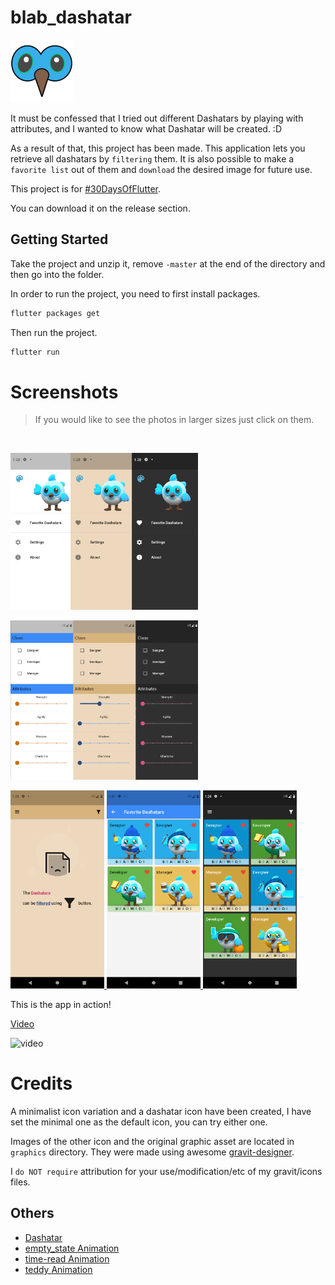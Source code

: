 # blab_dashatar

![blab_logo](doc_resources/icon.png)

It must be confessed that I tried out different Dashatars by playing with attributes, and I wanted to know what Dashatar will be created. :D

As a result of that, this project has been made. This application lets you retrieve all dashatars by `filtering` them. It is also possible to make a `favorite list` out of them and `download` the desired image for future use.

This project is for [#30DaysOfFlutter][twitterhashtag].

You can download it on the release section.

[twitterhashtag]: https://twitter.com/hashtag/30daysofflutter

## Getting Started

Take the project and unzip it, remove `-master` at the end of the directory and then go into the folder.

In order to run the project, you need to first install packages.

```bash
flutter packages get
```

Then run the project.

```bash
flutter run
```

# Screenshots

> If you would like to see the photos in larger sizes just click on them.

</br>

<a href="doc_resources/screenshots/drawer.png"><img src="doc_resources/screenshots/drawer.png" width="300">
</a>

<a href="doc_resources/screenshots/end_drawer.png"><img src="doc_resources/screenshots/end_drawer.png" width="300">
</a>

<a href="doc_resources/screenshots/empty.png"><img src="doc_resources/screenshots/empty.png" width="150">
</a>
<a href="doc_resources/screenshots/favorite.png"><img src="doc_resources/screenshots/favorite.png" width="150">
</a>
<a href="doc_resources/screenshots/home.png"><img src="doc_resources/screenshots/home.png" width="150">
</a>

This is the app in action!

[Video](doc_resources/screenshots/video.mp4)

![video](doc_resources/screenshots/video.gif)

# Credits

A minimalist icon variation and a dashatar icon have been created, I have set the minimal one as the default icon, you can try either one.

Images of the other icon and the original graphic asset are located in `graphics` directory. They were made using awesome [gravit-designer](https://designer.gravit.io/).

I `do NOT require` attribution for your use/modification/etc of my gravit/icons files.

## Others

- [Dashatar](https://dashatar-dev.web.app/)
- [empty_state Animation](https://flare.rive.app/a/rablex/files/flare/empty_state)
- [time-read Animation](https://flare.rive.app/a/Tatyana/files/flare/time-read)
- [teddy Animation](https://flare.rive.app/a/JuanCarlos/files/flare/teddy)

